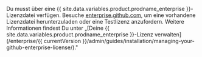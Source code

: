 Du musst über eine {{ site.data.variables.product.prodname_enterprise }}-Lizenzdatei verfügen. Besuche [enterprise.github.com](https://enterprise.github.com/download), um eine vorhandene Lizenzdatei herunterzuladen oder eine Testlizenz anzufordern. Weitere Informationen findest Du unter „[Deine {{ site.data.variables.product.prodname_enterprise }}-Lizenz verwalten](/enterprise/{{ currentVersion }}/admin/guides/installation/managing-your-github-enterprise-license/)."
